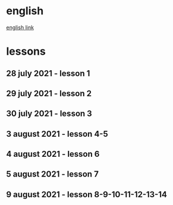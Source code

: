 # english

[english link](https://www.youtube.com/watch?v=rtdU7Ti-fJ8&list=PLOwrlT5zL6C0zESff8kyh6CQDUUVU44aI)

# lessons

## 28 july 2021 - lesson 1

## 29 july 2021 - lesson 2

## 30 july 2021 - lesson 3

## 3 august 2021 - lesson 4-5

## 4 august 2021 - lesson 6

## 5 august 2021 - lesson 7

## 9 august 2021 - lesson 8-9-10-11-12-13-14